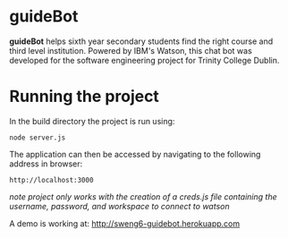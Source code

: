 ﻿# guideBot

**guideBot** helps sixth year secondary students find the right course and third level institution. Powered by IBM's Watson, this chat bot was developed for the software engineering project for Trinity College Dublin.

# Running the project
In the build directory the project is run using:

    node server.js

The application can then be accessed by navigating to the following address in browser:

    http://localhost:3000


*note project only works with the creation of a creds.js file containing the username, password, and workspace to connect to watson*

A demo is working at: http://sweng6-guidebot.herokuapp.com
